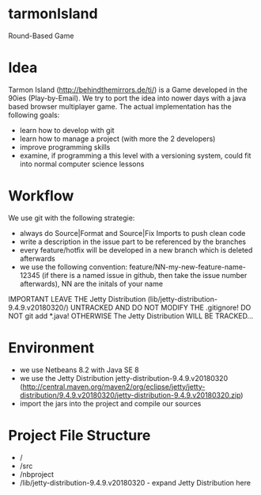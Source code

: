 # tarmonIsland
Round-Based Game

# Idea
Tarmon Island (http://behindthemirrors.de/ti/) is a Game developed in the 90ies (Play-by-Email). We try to port the idea into nower days with a java based browser multiplayer game. The actual implementation has the following goals:
- learn how to develop with git
- learn how to manage a project (with more the 2 developers)
- improve programming skills
- examine, if programming a this level with a versioning system, could fit into normal computer science lessons

# Workflow
We use git with the following strategie:
- always do Source|Format and Source|Fix Imports to push clean code
- write a description in the issue part to be referenced by the branches
- every feature/hotfix will be developed in a new branch which is deleted afterwards
- we use the following convention: feature/NN-my-new-feature-name-12345 (if there is a named issue in github, then take the issue number afterwards), NN are the initals of your name

IMPORTANT
LEAVE THE Jetty Distribution (lib/jetty-distribution-9.4.9.v20180320/) UNTRACKED AND DO NOT MODIFY THE .gitignore!
DO NOT git add *.java! OTHERWISE The Jetty Distribution WILL BE TRACKED...
 

# Environment
- we use Netbeans 8.2 with Java SE 8
- we use the Jetty Distribution jetty-distribution-9.4.9.v20180320 (http://central.maven.org/maven2/org/eclipse/jetty/jetty-distribution/9.4.9.v20180320/jetty-distribution-9.4.9.v20180320.zip)
- import the jars into the project and compile our sources

# Project File Structure
- /
- /src
- /nbproject
- /lib/jetty-distribution-9.4.9.v20180320 - expand Jetty Distribution here



